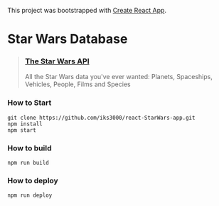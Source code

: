 This project was bootstrapped with [Create React App](https://github.com/facebook/create-react-app).
# Star Wars Database

> ### [The Star Wars API](https://swapi.dev/)
> All the Star Wars data you've ever wanted:
Planets, Spaceships, Vehicles, People, Films and Species


### How to Start
```
git clone https://github.com/iks3000/react-StarWars-app.git
npm install
npm start
```

### How to build
```
npm run build
```

### How to deploy
```
npm run deploy
```